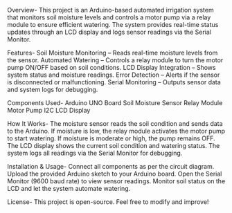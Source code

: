 Overview-
This project is an Arduino-based automated irrigation system that monitors soil moisture levels and controls a motor pump via a relay module to ensure efficient watering. The system provides real-time status updates through an LCD display and logs sensor readings via the Serial Monitor.

Features-
Soil Moisture Monitoring – Reads real-time moisture levels from the sensor.
Automated Watering – Controls a relay module to turn the motor pump ON/OFF based on soil conditions.
LCD Display Integration – Shows system status and moisture readings.
Error Detection – Alerts if the sensor is disconnected or malfunctioning.
Serial Monitoring – Outputs sensor data and system logs for debugging.

Components Used-
Arduino UNO Board
Soil Moisture Sensor
Relay Module
Motor Pump
I2C LCD Display

How It Works-
The moisture sensor reads the soil condition and sends data to the Arduino.
If moisture is low, the relay module activates the motor pump to start watering.
If moisture is moderate or high, the pump remains OFF.
The LCD display shows the current soil condition and watering status.
The system logs all readings via the Serial Monitor for debugging.

Installation & Usage-
Connect all components as per the circuit diagram.
Upload the provided Arduino sketch to your Arduino board.
Open the Serial Monitor (9600 baud rate) to view sensor readings.
Monitor soil status on the LCD and let the system automate watering.

License-
This project is open-source. Feel free to modify and improve!
